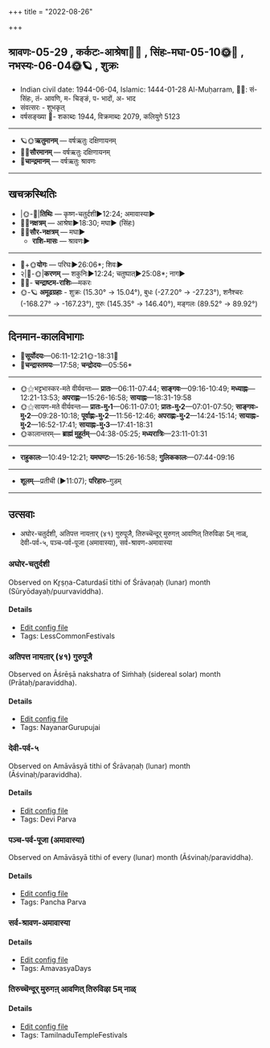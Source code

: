 +++
title = "2022-08-26"

+++
## श्रावणः-05-29  ,  कर्कटः-आश्रेषा🌛🌌  ,  सिंहः-मघा-05-10🌞🌌  ,  नभस्यः-06-04🌞🪐  ,  शुक्रः
- Indian civil date: 1944-06-04, Islamic: 1444-01-28 Al-Muḥarram, 🌌🌞: सं- सिंहः, तं- आवणि, म- चिङ्ङं, प- भादों, अ- भाद
- संवत्सरः - शुभकृत्
- वर्षसङ्ख्या 🌛- शकाब्दः 1944, विक्रमाब्दः 2079, कलियुगे 5123
___________________
- 🪐🌞**ऋतुमानम्** — वर्षऋतुः दक्षिणायनम्
- 🌌🌞**सौरमानम्** — वर्षऋतुः दक्षिणायनम्
- 🌛**चान्द्रमानम्** — वर्षऋतुः श्रावणः
___________________


## खचक्रस्थितिः
- |🌞-🌛|**तिथिः** — कृष्ण-चतुर्दशी►12:24; अमावास्या►  
- 🌌🌛**नक्षत्रम्** — आश्रेषा►18:30; मघा► (सिंहः)  
- 🌌🌞**सौर-नक्षत्रम्** — मघा►  
  - **राशि-मासः** — श्रावणः► 
___________________
- 🌛+🌞**योगः** — परिघः►26:06*; शिवः►  
- २|🌛-🌞|**करणम्** — शकुनिः►12:24; चतुष्पात्►25:08*; नाग►  
- 🌌🌛- **चन्द्राष्टम-राशिः**—मकरः  
- 🌞-🪐 **अमूढग्रहाः** - शुक्रः (15.30° → 15.04°), बुधः (-27.20° → -27.23°), शनैश्चरः (-168.27° → -167.23°), गुरुः (145.35° → 146.40°), मङ्गलः (89.52° → 89.92°)
___________________


## दिनमान-कालविभागाः
- 🌅**सूर्योदयः**—06:11-12:21🌞️-18:31🌇  
- 🌛**चन्द्रास्तमयः**—17:58; **चन्द्रोदयः**—05:56*  
___________________
- 🌞⚝भट्टभास्कर-मते वीर्यवन्तः— **प्रातः**—06:11-07:44; **साङ्गवः**—09:16-10:49; **मध्याह्नः**—12:21-13:53; **अपराह्णः**—15:26-16:58; **सायाह्नः**—18:31-19:58  
- 🌞⚝सायण-मते वीर्यवन्तः— **प्रातः-मु॰1**—06:11-07:01; **प्रातः-मु॰2**—07:01-07:50; **साङ्गवः-मु॰2**—09:28-10:18; **पूर्वाह्णः-मु॰2**—11:56-12:46; **अपराह्णः-मु॰2**—14:24-15:14; **सायाह्नः-मु॰2**—16:52-17:41; **सायाह्नः-मु॰3**—17:41-18:31  
- 🌞कालान्तरम्— **ब्राह्मं मुहूर्तम्**—04:38-05:25; **मध्यरात्रिः**—23:11-01:31  
___________________
- **राहुकालः**—10:49-12:21; **यमघण्टः**—15:26-16:58; **गुलिककालः**—07:44-09:16  
___________________
- **शूलम्**—प्रतीची (►11:07); **परिहारः**–गुडम्  
___________________

## उत्सवाः
- अघोर-चतुर्दशी, अतिपत्त नायऩार् (४१) गुरुपूजै, तिरुच्चॆन्दूर् मुरुगऩ् आवणित् तिरुविऴा 5म् नाळ्, देवी-पर्व-५, पञ्च-पर्व-पूजा (अमावास्या), सर्व-श्रावण-अमावास्या
### अघोर-चतुर्दशी

Observed on Kr̥ṣṇa-Caturdaśī tithi of Śrāvaṇaḥ (lunar) month (Sūryōdayaḥ/puurvaviddha). 



#### Details
- [Edit config file](https://github.com/jyotisham/adyatithi/blob/master/devatA/shaiva/lunar_month/tithi/05/29/aghOra-caturdazI.toml)
- Tags: LessCommonFestivals


### अतिपत्त नायऩार् (४१) गुरुपूजै

Observed on Āśrēṣā nakshatra of Siṁhaḥ (sidereal solar) month (Prātaḥ/paraviddha). 



#### Details
- [Edit config file](https://github.com/jyotisham/adyatithi/blob/master/mahApuruSha/nAyanAr/sidereal_solar_month/nakshatra/05/09/atipatta_nAyan2Ar_%2841%29_gurupUjai.toml)
- Tags: NayanarGurupujai


### देवी-पर्व-५

Observed on Amāvāsyā tithi of Śrāvaṇaḥ (lunar) month (Āśvinaḥ/paraviddha). 



#### Details
- [Edit config file](https://github.com/jyotisham/adyatithi/blob/master/devatA/devIparva/lunar_month/tithi/05/30/devi-parva-5.toml)
- Tags: Devi Parva


### पञ्च-पर्व-पूजा (अमावास्या)

Observed on Amāvāsyā tithi of every (lunar) month (Āśvinaḥ/paraviddha). 



#### Details
- [Edit config file](https://github.com/jyotisham/adyatithi/blob/master/devatA/devIparva/lunar_month/tithi/00/30/pancha-parva-1.toml)
- Tags: Pancha Parva


### सर्व-श्रावण-अमावास्या





#### Details
- [Edit config file](https://github.com/jyotisham/adyatithi/blob/master/time_focus/monthly/amAvAsyA/description_only/zrAvaNa-amAvAsyA.toml)
- Tags: AmavasyaDays


### तिरुच्चॆन्दूर् मुरुगऩ् आवणित् तिरुविऴा 5म् नाळ्





#### Details
- [Edit config file](https://github.com/jyotisham/adyatithi/blob/master/temples/Tamil/relative_event/tiruccendUr_AvaNit_tiruvizhA_nir2aivu/offset__-7/tiruccendUr_murugan2_AvaNit_tiruvizhA_%23%235%23%23m_nAL.toml)
- Tags: TamilnaduTempleFestivals


